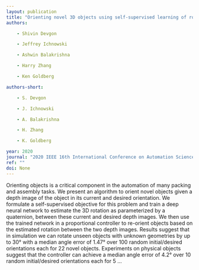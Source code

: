 ```yaml
---
layout: publication
title: "Orienting novel 3D objects using self-supervised learning of rotation transforms"
authors:

    - Shivin Devgon

    - Jeffrey Ichnowski

    - Ashwin Balakrishna

    - Harry Zhang

    - Ken Goldberg

authors-short:

    - S. Devgon

    - J. Ichnowski

    - A. Balakrishna

    - H. Zhang

    - K. Goldberg

year: 2020
journal: "2020 IEEE 16th International Conference on Automation Science and Engineering (CASE)"
ref: ""
doi: None
---
```


Orienting objects is a critical component in the automation of many packing and assembly tasks. We present an algorithm to orient novel objects given a depth image of the object in its current and desired orientation. We formulate a self-supervised objective for this problem and train a deep neural network to estimate the 3D rotation as parameterized by a quaternion, between these current and desired depth images. We then use the trained network in a proportional controller to re-orient objects based on the estimated rotation between the two depth images. Results suggest that in simulation we can rotate unseen objects with unknown geometries by up to 30° with a median angle error of 1.47° over 100 random initial/desired orientations each for 22 novel objects. Experiments on physical objects suggest that the controller can achieve a median angle error of 4.2° over 10 random initial/desired orientations each for 5 …
    